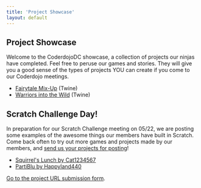 ```yaml
---
title: 'Project Showcase'
layout: default
---
```


## Project Showcase
    
Welcome to the CoderdojoDC showcase, a collection of projects our ninjas have completed.  Feel free to peruse our games and stories.  They will give you a good sense of the types of projects YOU can create if you come to our Coderdojo meetings.    

* [Fairytale Mix-Up](fairytale-mix-up.html) (Twine)
* [Warriors into the Wild](warriors-into-the-wild.html) (Twine)

## Scratch Challenge Day!

In preparation for our Scratch Challenge meeting on 05/22, we are posting some examples of the awesome things our members have built in Scratch. Come back often to try out more games and projects made by our members, and [send us your projects for posting](https://docs.google.com/forms/d/1odFlpp2I2ji0y8eLarQy45jArXUryda6klWIPzYxUg8)!

* [Squirrel's Lunch by Cat1234567](https://scratch.mit.edu/projects/99776635/)
* [PartiBlu by Happyland440](https://scratch.mit.edu/projects/40742906/)

[Go to the project URL submission form](https://docs.google.com/forms/d/1odFlpp2I2ji0y8eLarQy45jArXUryda6klWIPzYxUg8/edit).



